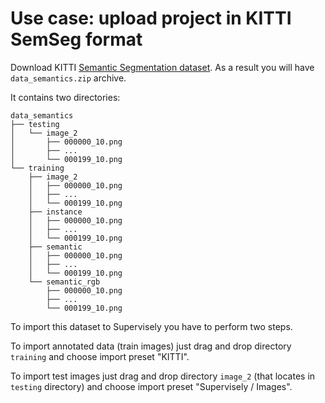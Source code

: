 # Use case: upload project in KITTI SemSeg format

Download KITTI [Semantic Segmentation dataset](http://www.cvlibs.net/datasets/kitti/eval_semseg.php?benchmark=semantics2015). As a result you will have `data_semantics.zip` archive. 

It contains two directories:

```
data_semantics
├── testing
│   └── image_2
│       ├── 000000_10.png
│       ├── ...
│       └── 000199_10.png
└── training
    ├── image_2
    │   ├── 000000_10.png
    │   ├── ...
    │   └── 000199_10.png
    ├── instance
    │   ├── 000000_10.png
    │   ├── ...
    │   └── 000199_10.png
    ├── semantic
    │   ├── 000000_10.png
    │   ├── ...
    │   └── 000199_10.png
    └── semantic_rgb
        ├── 000000_10.png
        ├── ...
        └── 000199_10.png
```

To import this dataset to Supervisely you have to perform two steps.

To import annotated data (train images) just drag and drop directory `training` and choose import preset "KITTI".

To import test images just drag and drop directory `image_2` (that locates in  `testing` directory) and choose import preset "Supervisely / Images".
